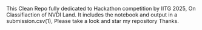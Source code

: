This Clean Repo fully dedicated to Hackathon competition by IITG 2025, On Classifiaction of NVDI Land. It includes the notebook and output in a submission.csv(1), Please take a look and star my repository Thanks.
